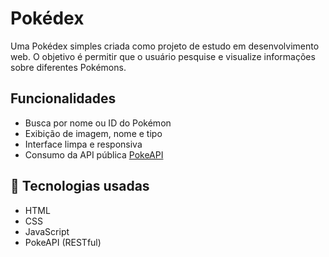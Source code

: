 # Pokédex

Uma Pokédex simples criada como projeto de estudo em desenvolvimento web. O objetivo é permitir que o usuário pesquise e visualize informações sobre diferentes Pokémons.

## Funcionalidades

- Busca por nome ou ID do Pokémon
- Exibição de imagem, nome e tipo
- Interface limpa e responsiva
- Consumo da API pública [PokeAPI](https://pokeapi.co/)

## 🚀 Tecnologias usadas

- HTML
- CSS
- JavaScript
- PokeAPI (RESTful)
